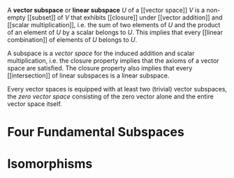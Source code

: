 
A **vector subspace** or **linear subspace** $U$ of a [[vector space]] $V$ is a non-empty [[subset]] of $V$ that exhibits [[closure]] under [[vector addition]] and [[scalar multiplication]], i.e. the sum of two elements of $U$ and the product of an element  of $U$ by a scalar belongs to $U$. This implies that every [[linear combination]] of elements of $U$ belongs to $U$.

A subspace is a *vector space* for the induced addition and scalar multiplication, i.e. the closure property implies that the axioms of a vector space are satisfied. The closure property also implies that every [[intersection]] of linear subspaces is a linear subspace.

Every vector spaces is equipped with at least two (trivial) vector subspaces, the *zero vector space* consisting of the zero vector alone and the entire vector space itself.


# Four Fundamental Subspaces


# Isomorphisms


